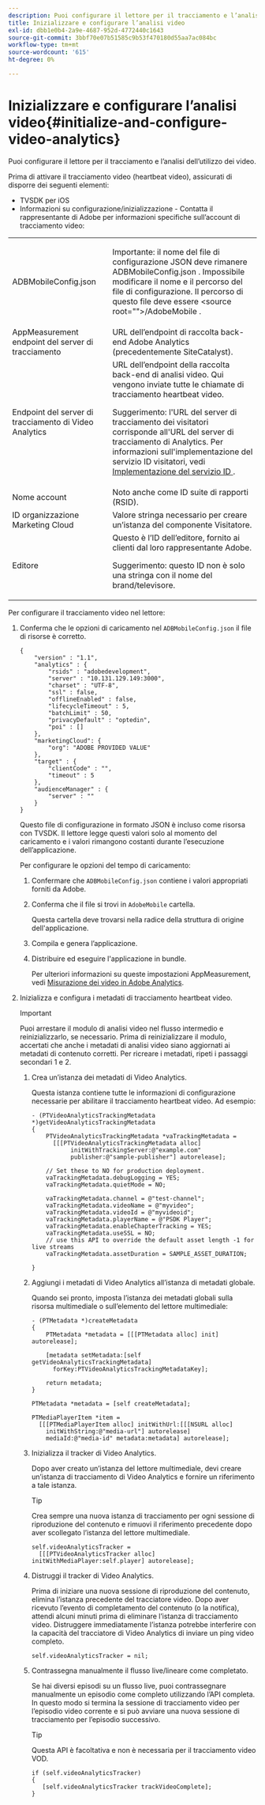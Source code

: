 ```yaml
---
description: Puoi configurare il lettore per il tracciamento e l’analisi dell’utilizzo dei video.
title: Inizializzare e configurare l’analisi video
exl-id: dbb1e0b4-2a9e-4687-952d-4772440c1643
source-git-commit: 3bbf70e07b51585c9b53f470180d55aa7ac084bc
workflow-type: tm+mt
source-wordcount: '615'
ht-degree: 0%

---
```


# Inizializzare e configurare l’analisi video{#initialize-and-configure-video-analytics}

Puoi configurare il lettore per il tracciamento e l’analisi dell’utilizzo dei video.

Prima di attivare il tracciamento video (heartbeat video), assicurati di disporre dei seguenti elementi:

* TVSDK per iOS
* Informazioni su configurazione/inizializzazione - Contatta il rappresentante di Adobe per informazioni specifiche sull’account di tracciamento video:

<table id="table_3565328ABBEE4605A92EAE1ADE5D6F84"> 
 <tbody> 
  <tr> 
   <td colname="col1"> <span class="filepath"> ADBMobileConfig.json </span> </td> 
   <td colname="col2"> <p>Importante: il nome del file di configurazione JSON deve rimanere <span class="codeph"> ADBMobileConfig.json </span>. Impossibile modificare il nome e il percorso del file di configurazione. Il percorso di questo file deve essere <span class="codeph"> &lt;source root=""&gt;/AdobeMobile </span>. </p> </td> 
  </tr> 
  <tr> 
   <td colname="col1"> <span class="codeph"> AppMeasurement </span> endpoint del server di tracciamento </td> 
   <td colname="col2"> URL dell’endpoint di raccolta back-end Adobe Analytics (precedentemente SiteCatalyst). </td> 
  </tr> 
  <tr> 
   <td colname="col1"> Endpoint del server di tracciamento di Video Analytics </td> 
   <td colname="col2"> URL dell’endpoint della raccolta back-end di analisi video. Qui vengono inviate tutte le chiamate di tracciamento heartbeat video. <p>Suggerimento: l'URL del server di tracciamento dei visitatori corrisponde all'URL del server di tracciamento di Analytics. Per informazioni sull'implementazione del servizio ID visitatori, vedi <a href="https://experienceleague.adobe.com/docs/id-service/using/implementation/setup-target.html?lang=en" format="html" scope="external"> Implementazione del servizio ID </a>. </p> </td> 
  </tr> 
  <tr> 
   <td colname="col1"> Nome account </td> 
   <td colname="col2"> Noto anche come ID suite di rapporti (RSID). </td> 
  </tr> 
  <tr> 
   <td colname="col1"> ID organizzazione Marketing Cloud </td> 
   <td colname="col2"> Valore stringa necessario per creare un’istanza del componente Visitatore. </td> 
  </tr> 
  <tr> 
   <td colname="col1"> Editore </td> 
   <td colname="col2"> Questo è l’ID dell’editore, fornito ai clienti dal loro rappresentante Adobe. <p>Suggerimento: questo ID non è solo una stringa con il nome del brand/televisore. </p> </td> 
  </tr> 
 </tbody> 
</table>

Per configurare il tracciamento video nel lettore:

1. Conferma che le opzioni di caricamento nel `ADBMobileConfig.json` il file di risorse è corretto.

   ```
   { 
       "version" : "1.1", 
       "analytics" : { 
           "rsids" : "adobedevelopment", 
           "server" : "10.131.129.149:3000", 
           "charset" : "UTF-8", 
           "ssl" : false, 
           "offlineEnabled" : false, 
           "lifecycleTimeout" : 5, 
           "batchLimit" : 50, 
           "privacyDefault" : "optedin", 
           "poi" : [] 
       }, 
       "marketingCloud": { 
           "org": "ADOBE PROVIDED VALUE"  
       }, 
       "target" : { 
           "clientCode" : "", 
           "timeout" : 5 
       }, 
       "audienceManager" : { 
           "server" : "" 
       } 
   }
   ```

   Questo file di configurazione in formato JSON è incluso come risorsa con TVSDK. Il lettore legge questi valori solo al momento del caricamento e i valori rimangono costanti durante l’esecuzione dell’applicazione.

   Per configurare le opzioni del tempo di caricamento:

   1. Confermare che `ADBMobileConfig.json` contiene i valori appropriati forniti da Adobe.
   1. Conferma che il file si trovi in `AdobeMobile` cartella.

      Questa cartella deve trovarsi nella radice della struttura di origine dell&#39;applicazione.
   1. Compila e genera l’applicazione.
   1. Distribuire ed eseguire l&#39;applicazione in bundle.

      Per ulteriori informazioni su queste impostazioni AppMeasurement, vedi [Misurazione dei video in Adobe Analytics](https://experienceleague.adobe.com/docs/media-analytics/using/media-overview.html?lang=en).
1. Inizializza e configura i metadati di tracciamento heartbeat video.

   >[!IMPORTANT]
   >
   >Puoi arrestare il modulo di analisi video nel flusso intermedio e reinizializzarlo, se necessario. Prima di reinizializzare il modulo, accertati che anche i metadati di analisi video siano aggiornati ai metadati di contenuto corretti. Per ricreare i metadati, ripeti i passaggi secondari 1 e 2.

   1. Crea un’istanza dei metadati di Video Analytics.

      Questa istanza contiene tutte le informazioni di configurazione necessarie per abilitare il tracciamento heartbeat video. Ad esempio:

      ```
      - (PTVideoAnalyticsTrackingMetadata *)getVideoAnalyticsTrackingMetadata 
      { 
          PTVideoAnalyticsTrackingMetadata *vaTrackingMetadata =  
            [[[PTVideoAnalyticsTrackingMetadata alloc]  
                 initWithTrackingServer:@"example.com" 
                 publisher:@"sample-publisher"] autorelease]; 
      
          // Set these to NO for production deployment. 
          vaTrackingMetadata.debugLogging = YES;  
          vaTrackingMetadata.quietMode = NO; 
      
          vaTrackingMetadata.channel = @"test-channel"; 
          vaTrackingMetadata.videoName = @"myvideo"; 
          vaTrackingMetadata.videoId = @"myvideoid"; 
          vaTrackingMetadata.playerName = @"PSDK Player"; 
          vaTrackingMetadata.enableChapterTracking = YES; 
          vaTrackingMetadata.useSSL = NO; 
          // use this API to override the default asset length -1 for live streams 
          vaTrackingMetadata.assetDuration = SAMPLE_ASSET_DURATION; 
      
      }
      ```

   1. Aggiungi i metadati di Video Analytics all’istanza di metadati globale.

      Quando sei pronto, imposta l’istanza dei metadati globali sulla risorsa multimediale o sull’elemento del lettore multimediale:

      ```
      - (PTMetadata *)createMetadata 
      { 
          PTMetadata *metadata = [[[PTMetadata alloc] init] autorelease]; 
      
          [metadata setMetadata:[self getVideoAnalyticsTrackingMetadata]  
            forKey:PTVideoAnalyticsTrackingMetadataKey]; 
      
          return metadata; 
      } 
      
      PTMetadata *metadata = [self createMetadata]; 
      
      PTMediaPlayerItem *item =  
        [[[PTMediaPlayerItem alloc] initWithUrl:[[[NSURL alloc]  
          initWithString:@"media-url"] autorelease] 
          mediaId:@"media-id" metadata:metadata] autorelease];
      ```

   1. Inizializza il tracker di Video Analytics.

      Dopo aver creato un’istanza del lettore multimediale, devi creare un’istanza di tracciamento di Video Analytics e fornire un riferimento a tale istanza.

      >[!TIP]
      >
      >Crea sempre una nuova istanza di tracciamento per ogni sessione di riproduzione del contenuto e rimuovi il riferimento precedente dopo aver scollegato l’istanza del lettore multimediale.

      ```
      self.videoAnalyticsTracker =  
        [[[PTVideoAnalyticsTracker alloc] initWithMediaPlayer:self.player] autorelease];
      ```

   1. Distruggi il tracker di Video Analytics.

      Prima di iniziare una nuova sessione di riproduzione del contenuto, elimina l’istanza precedente del tracciatore video. Dopo aver ricevuto l’evento di completamento del contenuto (o la notifica), attendi alcuni minuti prima di eliminare l’istanza di tracciamento video. Distruggere immediatamente l’istanza potrebbe interferire con la capacità del tracciatore di Video Analytics di inviare un ping video completo.

      ```
      self.videoAnalyticsTracker = nil;
      ```

   1. Contrassegna manualmente il flusso live/lineare come completato.

      Se hai diversi episodi su un flusso live, puoi contrassegnare manualmente un episodio come completo utilizzando l’API completa. In questo modo si termina la sessione di tracciamento video per l’episodio video corrente e si può avviare una nuova sessione di tracciamento per l’episodio successivo.

      >[!TIP]
      >
      >Questa API è facoltativa e non è necessaria per il tracciamento video VOD.

      ```
      if (self.videoAnalyticsTracker) 
      { 
         [self.videoAnalyticsTracker trackVideoComplete];   
      }
      ```
